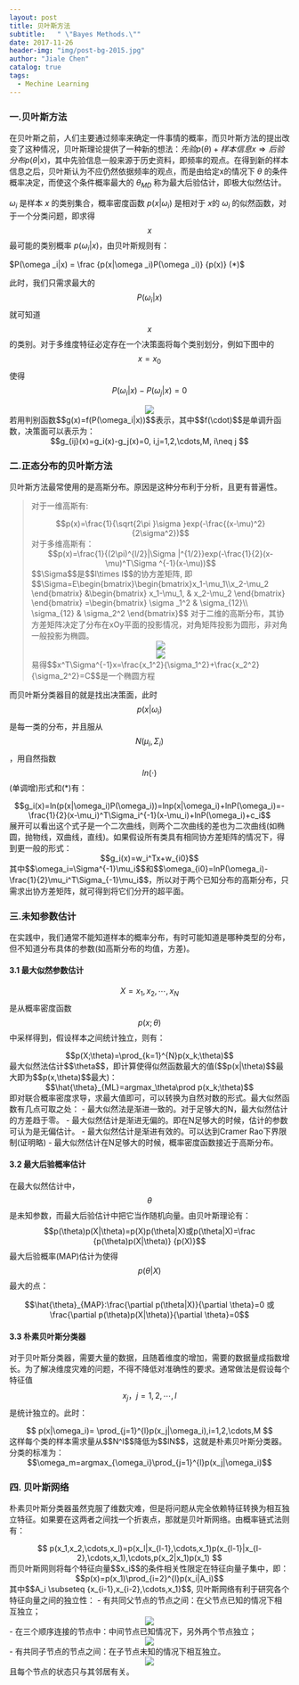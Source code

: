 ```yaml
---
layout: post
title: 贝叶斯方法
subtitle:   " \"Bayes Methods.\""
date: 2017-11-26
header-img: "img/post-bg-2015.jpg"
author: "Jiale Chen"
catalog: true
tags:
  - Mechine Learning
---
```


<script type="text/javascript" async src="//cdn.bootcss.com/mathjax/2.7.0/MathJax.js?config=TeX-AMS-MML_HTMLorMML"></script>
<script type="text/javascript" async src="https://cdnjs.cloudflare.com/ajax/libs/mathjax/2.7.1/MathJax.js?config=TeX-MML-AM_CHTML"></script>

### 一.贝叶斯方法
在贝叶斯之前，人们主要通过频率来确定一件事情的概率，而贝叶斯方法的提出改变了这种情况，贝叶斯理论提供了一种新的想法：$先验p(\theta)+样本信息x \Rightarrow 后验分布p(\theta|x)$，其中先验信息一般来源于历史资料，即频率的观点。在得到新的样本信息之后，贝叶斯认为不应仍然依据频率的观点，而是由给定x的情况下 $\theta$ 的条件概率决定，而使这个条件概率最大的 $\theta_{MD}$ 称为最大后验估计，即极大似然估计。

$\omega_i$ 是样本 $x$ 的类别集合，概率密度函数 $p(x|\omega_i)$ 是相对于 $x$的 $\omega_i$ 的似然函数，对于一个分类问题，即求得$$x$$最可能的类别概率 $p(\omega_i|x)$，由贝叶斯规则有：

$P(\omega _i|x) = \frac {p(x|\omega _i)P(\omega _i)} {p(x)} (*)$

此时，我们只需求最大的$$P(\omega _i|x)$$就可知道$$x$$的类别。对于多维度特征必定存在一个决策面将每个类别划分，例如下图中的$$x=x_0$$使得$$P(\omega_i|x)-P(\omega_j|x)=0$$
<center> <img src="https://github.com/blogchenjl/MarkdownPic/blob/Razor_Atmel/Bayes_1.PNG?raw=true"  alt=" " /> </center>
若用判别函数$$g(x)=f(P(\omega_i|x))$$表示，其中$$f(\cdot)$$是单调升函数，决策面可以表示为：
<center> $$g_{ij}(x)=g_i(x)-g_j(x)=0, i,j=1,2,\cdots,M, i\neq j $$ </center>

### 二.正态分布的贝叶斯方法
贝叶斯方法最常使用的是高斯分布。原因是这种分布利于分析，且更有普遍性。
> 对于一维高斯有:
> <center> $$p(x)=\frac{1}{\sqrt{2\pi }\sigma }exp(-\frac{(x-\mu)^2}{2\sigma^2})$$ </center>
> 对于多维高斯有：
> <center> $$p(x)=\frac{1}{(2\pi)^{l/2}|\Sigma |^{1/2}}exp(-\frac{1}{2}(x-\mu)^T\Sigma ^{-1}(x-\mu))$$ </center>
> $$\Sigma$$是$$l\times l$$的协方差矩阵, 即
> $$\Sigma=E\begin{bmatrix}\begin{bmatrix}x_1-\mu_1\\x_2-\mu_2 \end{bmatrix} &\begin{bmatrix} x_1-\mu_1, & x_2-\mu_2 \end{bmatrix} \end{bmatrix} =\begin{bmatrix} \sigma _1^2 & \sigma_{12}\\ \sigma_{12} & \sigma_2^2 \end{bmatrix}$$
> 对于二维的高斯分布，其协方差矩阵决定了分布在xOy平面的投影情况，对角矩阵投影为圆形，非对角一般投影为椭圆。
> <center> <img src="https://github.com/blogchenjl/MarkdownPic/blob/Razor_Atmel/Bayes_2.PNG?raw=true"  alt=" " /> </center>
> <center> <img src="https://github.com/blogchenjl/MarkdownPic/blob/Razor_Atmel/Bayes_3.PNG?raw=true"  alt=" " /> </center>
> 易得$$x^T\Sigma^{-1}x=\frac{x_1^2}{\sigma_1^2}+\frac{x_2^2}{\sigma_2^2}=C$$是一个椭圆方程


而贝叶斯分类器目的就是找出决策面，此时$$p(x|\omega_i)$$是每一类的分布，并且服从$$N(\mu_i, \Sigma_i)$$，用自然指数$$ln(\cdot)$$(单调增)形式和(*)有：
<center> $$g_i(x)=ln(p(x|\omega_i)P(\omega_i))=lnp(x|\omega_i)+lnP(\omega_i)=-\frac{1}{2}(x-\mu_i)^T\Sigma_i^{-1}(x-\mu_i)+lnP(\omega_i)+c_i$$ </center>
展开可以看出这个式子是一个二次曲线，则两个二次曲线的差也为二次曲线(如椭圆，抛物线，双曲线，直线)。如果假设所有类具有相同协方差矩阵的情况下，得到更一般的形式：
<center> $$g_i(x)=w_i^Tx+w_{i0}$$ </center>
其中$$\omega_i=\Sigma^{-1}\mu_i$$和$$\omega_{i0}=lnP(\omega_i)-\frac{1}{2}\mu_i^T\Sigma_{-1}\mu_i$$，所以对于两个已知分布的高斯分布，只需求出协方差矩阵，就可得到将它们分开的超平面。

### 三.未知参数估计
在实践中，我们通常不能知道样本的概率分布，有时可能知道是哪种类型的分布，但不知道分布具体的参数(如高斯分布的均值，方差)。
#### 3.1 最大似然参数估计
$$X={x_1,x_2,\cdots,x_N}$$是从概率密度函数$$p(x;\theta)$$中采样得到，假设样本之间统计独立，则有：
<center> $$p(X;\theta)=\prod_{k=1}^{N}p(x_k;\theta)$$ </center>
最大似然法估计$$\theta$$，即计算使得似然函数最大的值($$p(x|\theta)$$最大即为$$p(x,\theta)$$最大)：
<center> $$\hat{\theta}_{ML}=argmax_\theta\prod p(x_k;\theta)$$ </center>
即对联合概率密度求导，求最大值即可，可以转换为自然对数的形式。最大似然函数有几点可取之处：
- 最大似然法是渐进一致的。对于足够大的N，最大似然估计的方差趋于零。
- 最大似然估计是渐进无偏的。即在N足够大的时候，估计的参数可认为是无偏估计。
- 最大似然估计是渐进有效的。可以达到Cramer Rao下界限制(证明略)
- 最大似然估计在N足够大的时候，概率密度函数接近于高斯分布。

#### 3.2 最大后验概率估计
在最大似然估计中，$$\theta$$是未知参数，而最大后验估计中把它当作随机向量。由贝叶斯理论有：
$$p(\theta)p(X|\theta)=p(X)p(\theta|X)或p(\theta|X)=\frac {p(\theta)p(X|\theta)} {p(X)}$$
最大后验概率(MAP)估计为使得$$p(\theta|X)$$最大的点：
<center> $$\hat{\theta}_{MAP}:\frac{\partial p(\theta|X)}{\partial \theta}=0 或 \frac{\partial p(\theta)p(X|\theta)}{\partial \theta}=0$$ </center>

#### 3.3 朴素贝叶斯分类器
对于贝叶斯分类器，需要大量的数据，且随着维度的增加，需要的数据量成指数增长。为了解决维度灾难的问题，不得不降低对准确性的要求。通常做法是假设每个特征值$$x_j，j=1,2,\cdots,l$$是统计独立的。此时：
<center> $$ p(x|\omega_i)= \prod_{j=1}^{l}p(x_j|\omega_i),i=1,2,\cdots,M $$ </center>
这样每个类的样本需求量从$$N^l$$降低为$$lN$$，这就是朴素贝叶斯分类器。分类的标准为：
<center> $$\omega_m=argmax_{\omega_i}\prod_{j=1}^{l}p(x_j|\omega_i)$$ </center>

### 四. 贝叶斯网络
朴素贝叶斯分类器虽然克服了维数灾难，但是将问题从完全依赖特征转换为相互独立特征。如果要在这两者之间找一个折衷点，那就是贝叶斯网络。由概率链式法则有：
<center> $$ p(x_1,x_2,\cdots,x_l)=p(x_l|x_{l-1},\cdots,x_1)p(x_{l-1}|x_{l-2},\cdots,x_1),\cdots,p(x_2|x_1)p(x_1) $$ </center>
而贝叶斯网则将每个特征向量$$x_i$$的条件相关性限定在特征向量子集中，即：
<center> $$p(x)=p(x_1)\prod_{i=2}^{l}p(x_i|A_i)$$ </center>
其中$$A_i \subseteq {x_{i-1},x_{i-2},\cdots,x_1}$$,
贝叶斯网络有利于研究各个特征向量之间的独立性：
- 有共同父节点的节点之间：在父节点已知的情况下相互独立；
<center> <img src="https://github.com/blogchenjl/MarkdownPic/blob/Razor_Atmel/Bayes_4.PNG?raw=true"  alt=" " /> </center>
- 在三个顺序连接的节点中：中间节点已知情况下，另外两个节点独立；
<center> <img src="https://github.com/blogchenjl/MarkdownPic/blob/Razor_Atmel/Bayes_5.PNG?raw=true"  alt=" " /> </center>
- 有共同子节点的节点之间：在子节点未知的情况下相互独立。
<center> <img src="https://github.com/blogchenjl/MarkdownPic/blob/Razor_Atmel/Bayes_6.PNG?raw=true"  alt=" " /> </center>
且每个节点的状态只与其邻居有关。
